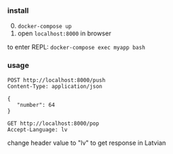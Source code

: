 ### install
0. `docker-compose up`
0. open `localhost:8000` in browser

to enter REPL:
`docker-compose exec myapp bash`

### usage
```http request
POST http://localhost:8000/push
Content-Type: application/json

{
   "number": 64
}
```

```http request
GET http://localhost:8000/pop
Accept-Language: lv
```
change header value to "lv" to get response in Latvian
